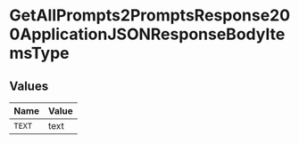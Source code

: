 # GetAllPrompts2PromptsResponse200ApplicationJSONResponseBodyItemsType


## Values

| Name   | Value  |
| ------ | ------ |
| `TEXT` | text   |
